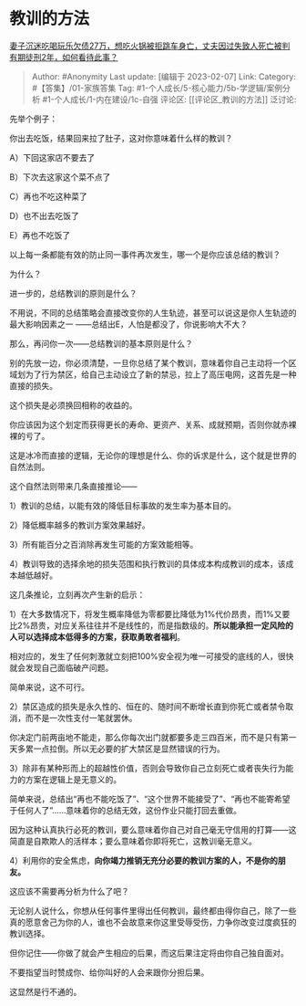 # 教训的方法
[妻子沉迷吃喝玩乐欠债27万，想吃火锅被拒跳车身亡，丈夫因过失致人死亡被判有期徒刑2年，如何看待此事？](https://www.zhihu.com/question/582294603/answer/2880495164)

> Author: #Anonymity
> Last update: [编辑于 2023-02-07]
> Link:
> Category: #【答集】/01-家族答集
> Tag: #1-个人成长/5-核心能力/5b-学逻辑/案例分析 #1-个人成长/1-内在建设/1c-自强
> 评论区: [[评论区_教训的方法]]
> 泛讨论:

先举个例子：

你出去吃饭，结果回来拉了肚子，这对你意味着什么样的教训？

A）下回这家店不要去了

B）下次去这家这个菜不点了

C）再也不吃这种菜了

D）也不出去吃饭了

E）再也不吃饭了

以上每一条都能有效的防止同一事件再次发生，哪一个是你应该总结的教训？

为什么？

进一步的，总结教训的原则是什么？

不用说，不同的总结策略会直接改变你的人生轨迹，甚至可以说这是你人生轨迹的最大影响因素之一 ——总结出E，人怕是都没了，你说影响大不大？

那么，再问你一次——总结教训的基本原则是什么？

别的先放一边，你必须清楚，一旦你总结了某个教训，意味着你自己主动将一个区域划为了行为禁区，给自己主动设立了新的禁忌，拉上了高压电网，这首先是一种直接的损失。

这个损失是必须换回相称的收益的。

你应该因为这个划定而获得更长的寿命、更资产、关系、成就预期，否则你就赤裸裸的亏了。

这是冰冷而直接的逻辑，无论你的理想是什么、你的诉求是什么，这个就是世界的自然法则。

这个自然法则带来几条直接推论——

1）教训的总结，以能有效的降低目标事故的发生率为基本目的。

2）降低概率越多的教训方案效果越好。

3）所有能百分之百消除再发生可能的方案效能相等。

4）教训导致的选择余地的损失范围和执行教训的具体成本构成教训的成本，该成本越低越好。

这几条推论，立刻再次产生新的启示：

1）在大多数情况下，将发生概率降低为零都要比降低为1%代价昂贵，而1%又要比2%昂贵，对应关系往往并不是线性的，而是指数级的。**所以能承担一定风险的人可以选择成本低得多的方案，获取勇敢者福利**。

相对应的，发生了任何刺激就立刻把100%安全视为唯一可接受的底线的人，很快就会发现自己面临破产问题。

简单来说，这不可行。

2）禁区造成的损失是永久性的、恒在的、随时间不断增长直到你死亡或者禁令取消，而不是一次性支付一笔就罢休。

你决定门前两亩地不能走，那么你每次出门就都要多走三四百米，而不是只有第一天多累一点拉倒。所以无必要的扩大禁区是显然错误的行为。

3）除非有某种形而上的超越性价值，否则会导致你自己立刻死亡或者丧失行为能力的方案在逻辑上是无意义的。

简单来说，总结出“再也不能吃饭了”、“这个世界不能接受了”、“再也不能寄希望于任何人了”……意味着你的总结无效，这份作业只能打回去重做。

因为这种认真执行必死的教训，要么意味着你自己对自己毫无守信用的打算——这简直是自欺欺人的活样本；要么意味着你即将死亡，这教训毫无意义。

4）利用你的安全焦虑，**向你竭力推销无充分必要的教训方案的人，不是你的朋友。**

这应该不需要再分析为什么了吧？

无论别人说什么，你想从任何事件里得出任何教训，最终都由得你自己，除了一些真的愿意舍己为你的人，谁也不会故意来你这里受辱受伤，力争你改变过度疯狂的教训选择。

但你记住——你做了就会产生相应的后果，而这后果注定将由你自己独自面对。

不要指望当时赞成你、给你叫好的人会来跟你分担后果。

这显然是行不通的。
